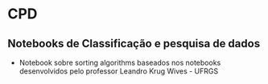 # CPD
## Notebooks de Classificação e pesquisa de dados
- Notebook sobre sorting algorithms baseados nos notebooks desenvolvidos pelo professor Leandro Krug Wives - UFRGS
